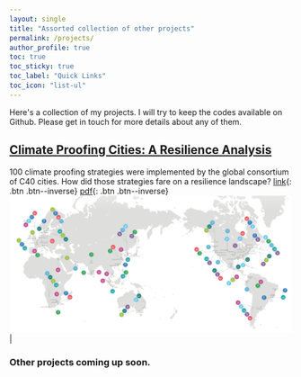 ```yaml
---
layout: single
title: "Assorted collection of other projects"
permalink: /projects/
author_profile: true
toc: true
toc_sticky: true
toc_label: "Quick Links"
toc_icon: "list-ul"
---
```



Here's a collection of my projects. I will try to keep the codes available on Github. Please get in touch for more details about any of them.

## [Climate Proofing Cities: A Resilience Analysis](https://anamika255.github.io/portfolio/C40-Cities/)
<!--{: .btn .btn--info .btn--large}-->

100 climate proofing strategies were implemented by the global consortium of C40 cities. How did those strategies fare on a resilience landscape? [link](https://ams.confex.com/ams/97Annual/webprogram/Paper313617.html){: .btn .btn--inverse} [pdf](/assets/files/C40_report.pdf){: .btn .btn--inverse}
<img src='/assets/images/C40-header.png'> |


### Other projects coming up soon.




<!--
{% include base_path %}

{% for post in site.portfolio %}
  {% include archive-single.html %}
{% endfor %}
-->
